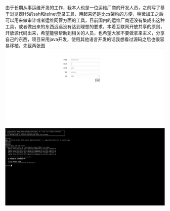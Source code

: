 <div>由于长期从事运维开发的工作，我本人也是一位运维厂商的开发人员，之前写了基于浏览器H5的ssh和telnet登录工具，用起来还是比cs架构的方便，稍微加工之后可以用来做审计或者运维网管方面的工具，目前国内的运维厂商还没有集成出这种工具，或者做出来的东西远远没有达到理想的要求，本着互联网开放共享的原则，开放源代码出来，希望能够帮助到相关的人员，也希望大家不要做拿来主义，分享自己的东西，项目采用java开发，使用其他语言开发的话我想看过源码之后也很容易移植，先截两张图</div>
<img src='img/login.png'>
<img src='img/console.png'>